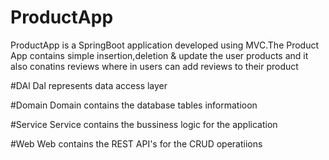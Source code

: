 # ProductApp
ProductApp is a SpringBoot application developed using MVC.The Product App contains simple insertion,deletion & update the user products and it also conatins reviews where in users can add reviews to their product


#DAl 
Dal represents data access layer

#Domain 
Domain contains the database tables informatioon

#Service 
Service contains the bussiness logic for the application

#Web 
Web contains the REST API's for the CRUD operatiions

